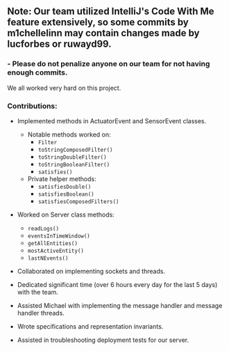## Note: Our team utilized IntelliJ's Code With Me feature extensively, so some commits by m1chellelinn may contain changes made by lucforbes or ruwayd99.
### - Please do not penalize anyone on our team for not having enough commits.

We all worked very hard on this project.

### Contributions:
- Implemented methods in ActuatorEvent and SensorEvent classes.
  - Notable methods worked on:
    - `Filter`
    - `toStringComposedFilter()`
    - `toStringDoubleFilter()`
    - `toStringBooleanFilter()`
    - `satisfies()`
  - Private helper methods:
    - `satisfiesDouble()`
    - `satisfiesBoolean()`
    - `satisfiesComposedFilters()`

- Worked on Server class methods:
  - `readLogs()`
  - `eventsInTimeWindow()`
  - `getAllEntities()`
  - `mostActiveEntity()`
  - `lastNEvents()`

- Collaborated on implementing sockets and threads.

- Dedicated significant time (over 6 hours every day for the last 5 days) with the team.

- Assisted Michael with implementing the message handler and message handler threads.

- Wrote specifications and representation invariants.

- Assisted in troubleshooting deployment tests for our server.

